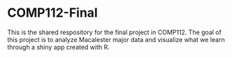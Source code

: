 # COMP112-Final
This is the shared respository for the final project in COMP112. The goal of this project is to analyze Macalester major data and visualize what we learn through a shiny app created with R. 
